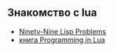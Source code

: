 ## Знакомство с lua

- [Ninety-Nine Lisp Problems](https://github.com/maxim-komar/mail.ru/tree/master/lua/99%20problems)
- [книга Programming in Lua](https://github.com/maxim-komar/mail.ru/tree/master/lua/Programming%20in%20Lua)
